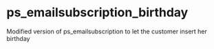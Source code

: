 # ps_emailsubscription_birthday
Modified version of ps_emailsubscription to let the customer insert her birthday
